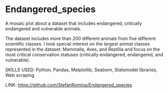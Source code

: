 # Endangered_species
A mosaic plot about a dataset that includes endangered, critically endangered and vulnerable animals.


The dataset includes more than 200 different animals from five different scientific classes. I took special interest on the largest animal classes represented in the dataset: Mammalia, Aves, and Reptilia and focus on the most critical conservation statuses (critically endangered, endangered, and vulnerable).

SKILLS USED: Python, Pandas, Matplotlib, Seaborn, Statsmodel libraries, Web scraping.

LINK: https://github.com/StefanRomina/Endangered_species


